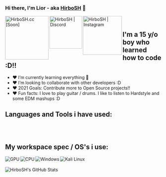 ### Hi there, I'm Lior - aka [HirboSH][website] 👋 
[<img align="left" alt="HirboSH.cc [Soon]" width="140px" src="https://img.shields.io/badge/Website [Soon]-2C2F33?style=for-the-badge&logo=Website&logoColor=white" />][website] [<img align="left" alt="HirboSH | Discord" width="105px" src="https://img.shields.io/badge/Discord-7289DA?style=for-the-badge&logo=discord&logoColor=white" />][discord] 
[<img align="left" alt="HirboSH | Instagram" width="125px" src="https://img.shields.io/badge/Instagram-E4405F?style=for-the-badge&logo=instagram&logoColor=white" />][instagram]

<br />

## I'm a 15 y/o boy who learned how to code :D!!

- ❤️ I’m currently learning everything 🤣
- ❤️ I’m looking to collaborate with other developers :D
- ❤️ 2021 Goals: Contribute more to Open Source projects!!
- ❤️ Fun facts: I love to play guitar / drums. I like to listen to Hardstyle and some EDM mashups :D


## Languages and Tools i have used:



<br />
<br />

## My workspace spec / OS's i use:

<img align="left" alt="GPU" src="https://img.shields.io/badge/NVIDIA-GTX1070-76B900?style=for-the-badge&logo=nvidia&logoColor=white" />
<img align="left" alt="CPU" src="https://img.shields.io/badge/Intel-Core_i7_6th-0071C5?style=for-the-badge&logo=intel&logoColor=white" />

<img align="left" alt="Windows" src="https://img.shields.io/badge/Windows-0078D6?style=for-the-badge&logo=windows&logoColor=white" />
<img align="left" alt="Kali Linux" src="https://img.shields.io/badge/Kali Linux-2C2F33?style=for-the-badge" />

<br />
<br />

<img align="left" alt="HirboSH's GitHub Stats" src="https://github-readme-stats.vercel.app/api?username=Lior-Koren&theme=dark&show_icons=true&hide_border=true" />

[website]: https://hirbosh.cc
[discord]: https://youtube.com/codeSTACKr
[instagram]: https://instagram.com/liorrkorenn
